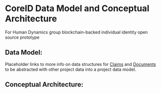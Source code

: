 # CoreID Data Model and Conceptual Architecture

For Human Dynamics group blockchain-backed individual identity open source prototype


## Data Model:

Placeholder links to more info on data structures for [Claims](https://github.com/alexfigtree/CoreID/blob/master/data/claims.json) and [Documents](https://github.com/alexfigtree/CoreID/blob/master/data/documents.json) to be abstracted with other project data into a project data model.


## Conceptual Architecture:


